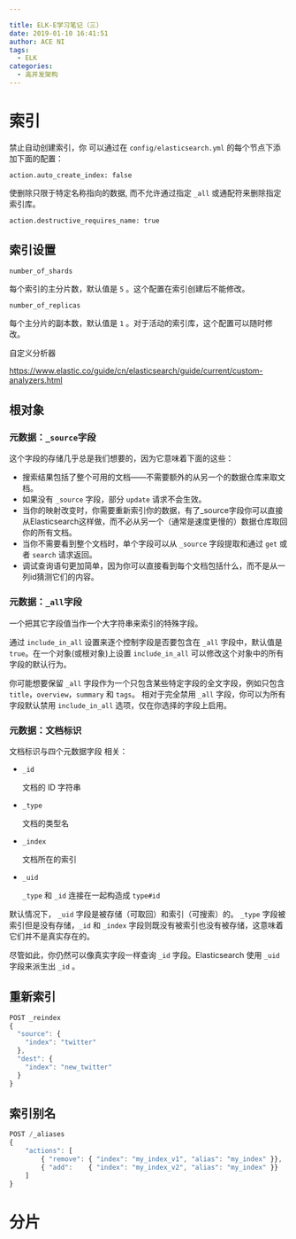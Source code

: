```yaml
---

title: ELK-E学习笔记（三）
date: 2019-01-10 16:41:51
author: ACE NI
tags:
  - ELK
categories:
  - 高并发架构
---
```


# 索引

禁止自动创建索引，你 可以通过在 `config/elasticsearch.yml` 的每个节点下添加下面的配置：

```
action.auto_create_index: false
```

使删除只限于特定名称指向的数据, 而不允许通过指定 `_all` 或通配符来删除指定索引库。

```
action.destructive_requires_name: true
```

## 索引设置

`number_of_shards`

每个索引的主分片数，默认值是 `5` 。这个配置在索引创建后不能修改。

`number_of_replicas`

每个主分片的副本数，默认值是 `1` 。对于活动的索引库，这个配置可以随时修改。

自定义分析器

https://www.elastic.co/guide/cn/elasticsearch/guide/current/custom-analyzers.html

## 根对象

### 元数据：`_source`字段

这个字段的存储几乎总是我们想要的，因为它意味着下面的这些：

- 搜索结果包括了整个可用的文档——不需要额外的从另一个的数据仓库来取文档。
- 如果没有 `_source` 字段，部分 `update` 请求不会生效。
- 当你的映射改变时，你需要重新索引你的数据，有了_source字段你可以直接从Elasticsearch这样做，而不必从另一个（通常是速度更慢的）数据仓库取回你的所有文档。
- 当你不需要看到整个文档时，单个字段可以从 `_source` 字段提取和通过 `get` 或者 `search` 请求返回。
- 调试查询语句更加简单，因为你可以直接看到每个文档包括什么，而不是从一列id猜测它们的内容。

### 元数据：`_all`字段

一个把其它字段值当作一个大字符串来索引的特殊字段。 

通过 `include_in_all` 设置来逐个控制字段是否要包含在 `_all` 字段中，默认值是 `true`。在一个对象(或根对象)上设置 `include_in_all` 可以修改这个对象中的所有字段的默认行为。

你可能想要保留 `_all` 字段作为一个只包含某些特定字段的全文字段，例如只包含 `title`，`overview`，`summary` 和 `tags`。 相对于完全禁用 `_all` 字段，你可以为所有字段默认禁用 `include_in_all` 选项，仅在你选择的字段上启用。

### 元数据：文档标识

文档标识与四个元数据字段 相关：

- `_id`

  文档的 ID 字符串

- `_type`

  文档的类型名

- `_index`

  文档所在的索引

- `_uid`

  `_type` 和 `_id` 连接在一起构造成 `type#id`

默认情况下， `_uid` 字段是被存储（可取回）和索引（可搜索）的。 `_type` 字段被索引但是没有存储，`_id` 和 `_index` 字段则既没有被索引也没有被存储，这意味着它们并不是真实存在的。

尽管如此，你仍然可以像真实字段一样查询 `_id` 字段。Elasticsearch 使用 `_uid` 字段来派生出 `_id` 。

## 重新索引

```js
POST _reindex
{
  "source": {
    "index": "twitter"
  },
  "dest": {
    "index": "new_twitter"
  }
}
```

## 索引别名

```js
POST /_aliases
{
    "actions": [
        { "remove": { "index": "my_index_v1", "alias": "my_index" }},
        { "add":    { "index": "my_index_v2", "alias": "my_index" }}
    ]
}
```

# 分片

